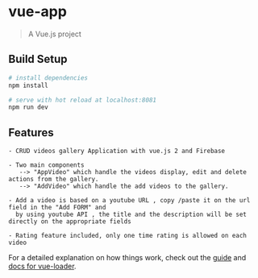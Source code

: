 # vue-app

> A Vue.js project

## Build Setup

``` bash
# install dependencies
npm install

# serve with hot reload at localhost:8081
npm run dev
```
## Features

```
- CRUD videos gallery Application with vue.js 2 and Firebase

- Two main components 
   --> "AppVideo" which handle the videos display, edit and delete actions from the gallery.
   --> "AddVideo" which handle the add videos to the gallery.
   
- Add a video is based on a youtube URL , copy /paste it on the url field in the "Add FORM" and
  by using youtube API , the title and the description will be set directly on the appropriate fields

- Rating feature included, only one time rating is allowed on each video

```


For a detailed explanation on how things work, check out the [guide](http://vuejs-templates.github.io/webpack/) and [docs for vue-loader](http://vuejs.github.io/vue-loader).
